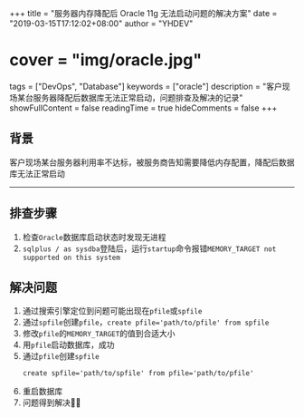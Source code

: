 +++
title = "服务器内存降配后 Oracle 11g 无法启动问题的解决方案"
date = "2019-03-15T17:12:02+08:00"
author = "YHDEV"
# cover = "img/oracle.jpg"
tags = ["DevOps", "Database"]
keywords = ["oracle"]
description = "客户现场某台服务器降配后数据库无法正常启动，问题排查及解决的记录"
showFullContent = false
readingTime = true
hideComments = false
+++

## 背景
客户现场某台服务器利用率不达标，被服务商告知需要降低内存配置，降配后数据库无法正常启动

---

## 排查步骤
1. 检查`Oracle`数据库启动状态时发现无进程
2. `sqlplus / as sysdba`登陆后，运行`startup`命令报错`MEMORY_TARGET not supported on this system`

## 解决问题
1. 通过搜索引擎定位到问题可能出现在`pfile`或`spfile`
2. 通过`spfile`创建`pfile`，`create pfile='path/to/pfile' from spfile`
3. 修改`pfile`的`MEMORY_TARGET`的值到合适大小
4. 用`pfile`启动数据库，成功
5. 通过`pfile`创建`spfile`
   ```
   create spfile='path/to/spfile' from pfile='path/to/pfile'
   ```
6. 重启数据库
7. 问题得到解决👌🏻